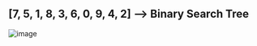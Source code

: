 ## [7, 5, 1, 8, 3, 6, 0, 9, 4, 2] --> Binary Search Tree

![image](https://user-images.githubusercontent.com/85889196/181725328-ae7ec4e6-8b9a-4287-a3dd-9675c6a372c7.png)


